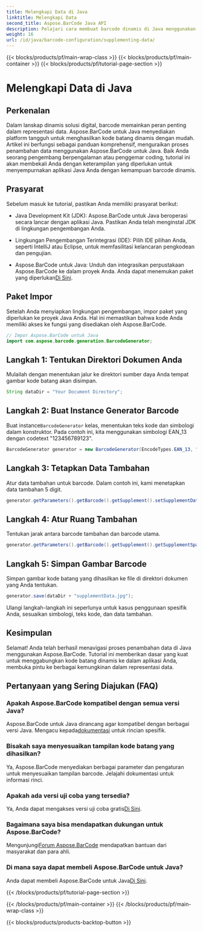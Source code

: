 ```yaml
---
title: Melengkapi Data di Java
linktitle: Melengkapi Data
second_title: Aspose.BarCode Java API
description: Pelajari cara membuat barcode dinamis di Java menggunakan Aspose.BarCode. Panduan langkah demi langkah untuk melengkapi data dengan simbologi EAN_13.
weight: 16
url: /id/java/barcode-configuration/supplementing-data/
---
```


{{< blocks/products/pf/main-wrap-class >}}
{{< blocks/products/pf/main-container >}}
{{< blocks/products/pf/tutorial-page-section >}}

# Melengkapi Data di Java


## Perkenalan

Dalam lanskap dinamis solusi digital, barcode memainkan peran penting dalam representasi data. Aspose.BarCode untuk Java menyediakan platform tangguh untuk menghasilkan kode batang dinamis dengan mudah. Artikel ini berfungsi sebagai panduan komprehensif, menguraikan proses penambahan data menggunakan Aspose.BarCode untuk Java. Baik Anda seorang pengembang berpengalaman atau penggemar coding, tutorial ini akan membekali Anda dengan keterampilan yang diperlukan untuk menyempurnakan aplikasi Java Anda dengan kemampuan barcode dinamis.

## Prasyarat

Sebelum masuk ke tutorial, pastikan Anda memiliki prasyarat berikut:

- Java Development Kit (JDK): Aspose.BarCode untuk Java beroperasi secara lancar dengan aplikasi Java. Pastikan Anda telah menginstal JDK di lingkungan pengembangan Anda.

- Lingkungan Pengembangan Terintegrasi (IDE): Pilih IDE pilihan Anda, seperti IntelliJ atau Eclipse, untuk memfasilitasi kelancaran pengkodean dan pengujian.

- Aspose.BarCode untuk Java: Unduh dan integrasikan perpustakaan Aspose.BarCode ke dalam proyek Anda. Anda dapat menemukan paket yang diperlukan[Di Sini](https://releases.aspose.com/barcode/java/).

## Paket Impor

Setelah Anda menyiapkan lingkungan pengembangan, impor paket yang diperlukan ke proyek Java Anda. Hal ini memastikan bahwa kode Anda memiliki akses ke fungsi yang disediakan oleh Aspose.BarCode.

```java
// Impor Aspose.BarCode untuk Java
import com.aspose.barcode.generation.BarcodeGenerator;
```

## Langkah 1: Tentukan Direktori Dokumen Anda

Mulailah dengan menentukan jalur ke direktori sumber daya Anda tempat gambar kode batang akan disimpan.

```java
String dataDir = "Your Document Directory";
```

## Langkah 2: Buat Instance Generator Barcode

 Buat instance`BarcodeGenerator` kelas, menentukan teks kode dan simbologi dalam konstruktor. Pada contoh ini, kita menggunakan simbologi EAN_13 dengan codetext "123456789123".

```java
BarcodeGenerator generator = new BarcodeGenerator(EncodeTypes.EAN_13, "123456789123");
```

## Langkah 3: Tetapkan Data Tambahan

Atur data tambahan untuk barcode. Dalam contoh ini, kami menetapkan data tambahan 5 digit.

```java
generator.getParameters().getBarcode().getSupplement().setSupplementData("12345");
```

## Langkah 4: Atur Ruang Tambahan

Tentukan jarak antara barcode tambahan dan barcode utama.

```java
generator.getParameters().getBarcode().getSupplement().getSupplementSpace().setPoint(2.0f);
```

## Langkah 5: Simpan Gambar Barcode

Simpan gambar kode batang yang dihasilkan ke file di direktori dokumen yang Anda tentukan.

```java
generator.save(dataDir + "supplementData.jpg");
```

Ulangi langkah-langkah ini seperlunya untuk kasus penggunaan spesifik Anda, sesuaikan simbologi, teks kode, dan data tambahan.

## Kesimpulan

Selamat! Anda telah berhasil menavigasi proses penambahan data di Java menggunakan Aspose.BarCode. Tutorial ini memberikan dasar yang kuat untuk menggabungkan kode batang dinamis ke dalam aplikasi Anda, membuka pintu ke berbagai kemungkinan dalam representasi data.

## Pertanyaan yang Sering Diajukan (FAQ)

### Apakah Aspose.BarCode kompatibel dengan semua versi Java?
 Aspose.BarCode untuk Java dirancang agar kompatibel dengan berbagai versi Java. Mengacu kepada[dokumentasi](https://reference.aspose.com/barcode/java/) untuk rincian spesifik.

### Bisakah saya menyesuaikan tampilan kode batang yang dihasilkan?
Ya, Aspose.BarCode menyediakan berbagai parameter dan pengaturan untuk menyesuaikan tampilan barcode. Jelajahi dokumentasi untuk informasi rinci.

### Apakah ada versi uji coba yang tersedia?
Ya, Anda dapat mengakses versi uji coba gratis[Di Sini](https://releases.aspose.com/).

### Bagaimana saya bisa mendapatkan dukungan untuk Aspose.BarCode?
 Mengunjungi[Forum Aspose.BarCode](https://forum.aspose.com/c/barcode/13) mendapatkan bantuan dari masyarakat dan para ahli.

### Di mana saya dapat membeli Aspose.BarCode untuk Java?
 Anda dapat membeli Aspose.BarCode untuk Java[Di Sini](https://purchase.aspose.com/buy).




{{< /blocks/products/pf/tutorial-page-section >}}

{{< /blocks/products/pf/main-container >}}
{{< /blocks/products/pf/main-wrap-class >}}

{{< blocks/products/products-backtop-button >}}
